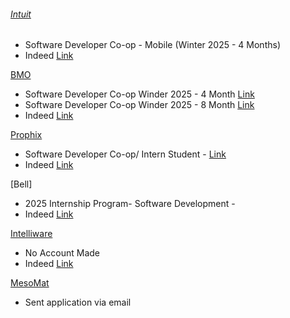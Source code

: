 
###### [Intuit](https://ca.indeed.com/cmp/Intuit?from=mobviewjob&tk=1i89apum6i8ro800&fromjk=3f4676adced8d50e&attributionid=mobvjcmp)
- Software Developer Co-op - Mobile (Winter 2025 - 4 Months)
- Indeed [Link](https://ca.indeed.com/viewjob?jk=3f4676adced8d50e&tk=1i89abf3mh757801&from=serp&vjs=3)

[BMO](https://bmo.wd3.myworkdayjobs.com/en-US/External/userHome)
- Software Developer Co-op Winder 2025 - 4 Month [Link](https://bmo.wd3.myworkdayjobs.com/en-US/External/job/Software-Developer--Winter-2025--Co-op-Internship----4-Months_R240023386-2)
- Software Developer Co-op Winder 2025 - 8 Month [Link](https://bmo.wd3.myworkdayjobs.com/en-US/External/job/Software-Developer--Winter-2025--Co-op-Internship----4-Months_R240023386-2)
- Indeed [Link](https://ca.indeed.com/viewjob?jk=f460ecbe773b6ed1&tk=1i89bb1qtgcv0800&from=serp&vjs=3)

[Prophix](https://recruiting.ultipro.ca/PRO5003PXSI/JobBoard/acf64cfe-27fd-4fcf-8f3a-c24e9bee4322/?q=&o=postedDateDesc)
- Software Developer Co-op/ Intern Student - [Link](https://recruiting.ultipro.ca/PRO5003PXSI/JobBoard/acf64cfe-27fd-4fcf-8f3a-c24e9bee4322/?q=&o=postedDateDesc)
- Indeed [Link](https://ca.indeed.com/viewjob?jk=2f80b28ac9f7a243&tk=1i89cn601i8pa81p&from=serp&vjs=3)

[Bell]
- 2025 Internship Program- Software Development - 
- Indeed [Link](https://ca.indeed.com/viewjob?jk=d006dd81545c5024&tk=1i89dgukekups82t&from=serp&vjs=3)

[Intelliware](https://ca.indeed.com/cmp/Intelliware?from=mobviewjob&tk=1i89eqdm3gc26805&fromjk=82b08c11589fd5de&attributionid=mobvjcmp)
- No Account Made
- Indeed [Link](https://ca.indeed.com/viewjob?jk=82b08c11589fd5de&tk=1i89el4k7ia6e800&from=serp&vjs=3)

[MesoMat](https://mesomat.com/careers/)
- Sent application via email





